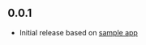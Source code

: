 ## 0.0.1

* Initial release based on [sample app](https://github.com/THEOplayer/theolive-flutter-sample-app)
